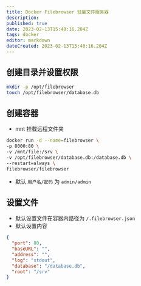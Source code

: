 ```yaml
---
title: Docker Filebrowser 轻量文件服务器
description: 
published: true
date: 2023-02-13T15:40:16.204Z
tags: docker
editor: markdown
dateCreated: 2023-02-13T15:40:16.204Z
---
```


## 创建目录并设置权限
```bash
mkdir -p /opt/filebrowser
touch /opt/filebrowser/database.db
```

## 创建容器
* mnt 挂载远程文件夹
```bash
docker run -d --name=filebrowser \
-p 8000:80 \
-v /mnt/file:/srv \
-v /opt/filebrowser/database.db:/database.db \
--restart=always \
filebrowser/filebrowser
```
* 默认 `用户名/密码` 为 `admin/admin`

## 设置文件
* 默认设置文件在容器内路径为 `/.filebrowser.json`
* 默认设置内容
```json
{
  "port": 80,
  "baseURL": "",
  "address": "",
  "log": "stdout",
  "database": "/database.db",
  "root": "/srv"
}
```
